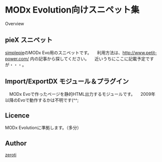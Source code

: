 
MODx Evolution向けスニペット集
====

Overview

## pieX スニペット

[simplepie](http://simplepie.org)のMODx Evo用のスニペットです。
　利用方法は、http://www.petit-power.com/ 内の記事から探してください。
　近いうちにここに記載予定ですが・・・。

## Import/ExportDX モジュール＆プラグイン

　MODx Evoで作ったページを静的HTML出力するモジュールです。
　2009年以降のEvoで動作するかは不明です(^^;

## Licence

MODx Evolutionに準拠します。（多分）

## Author

[zeroti](https://github.com/zeroti)





